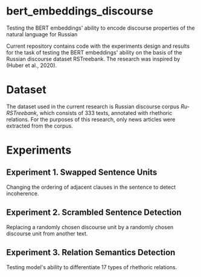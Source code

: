 # bert_embeddings_discourse
Testing the BERT embeddings' ability to encode discourse properties of the natural language for Russian

Current repository contains code with the experiments design and results for the task of testing the BERT embeddings' ability on the basis of the Russian discourse dataset RSTreebank. The research was inspired by (Huber et al., 2020).

# Dataset

The dataset used in the current research is Russian discourse corpus _Ru-RSTreebank_, which consists of 333 texts, annotated with rhethoric relations. For the purposes of this research, only news articles were extracted from the corpus.

# Experiments 
## Experiment 1. Swapped Sentence Units 
Changing the ordering of adjacent clauses in the sentence to detect incoherence. 

## Experiment 2. Scrambled Sentence Detection
Replacing a randomly chosen discourse unit by a randomly chosen discourse unit from another text.

## Experiment 3. Relation Semantics Detection 
Testing model's ability to differentiate 17 types of rhethoric relations.
